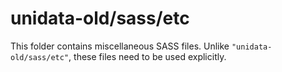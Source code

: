 # unidata-old/sass/etc

This folder contains miscellaneous SASS files. Unlike `"unidata-old/sass/etc"`, these files
need to be used explicitly.
